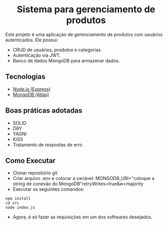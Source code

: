 <h1 align="center">
  Sistema para gerenciamento de produtos
</h1>

Este projeto é uma aplicação de gerenciamento de produtos com usuários autenticados. Ele possui:

- CRUD de usuários, produtos e categorias.
- Autenticação via JWT.
- Banco de dados MongoDB para armazenar dados.

## Tecnologias
 
- [Node.js (Express)](https://nodejs.org/)
- [MongoDB (Atlas)](https://www.mongodb.com/pt-br/products/platform/atlas-database)

## Boas práticas adotadas

- SOLID
- DRY
- YAGNI
- KISS
- Tratamento de respostas de erro

## Como Executar

- Clonar repositório git
- Criar arquivo .env e colocar a variável: MONGODB_URI="coloque a string de conexão do MongoDB"retryWrites=true&w=majority
- Executar os seguintes comandos:
```
npm install
cd src
node index.js
```
- Agora, é só fazer as requisições em um dos softwares desejados.
